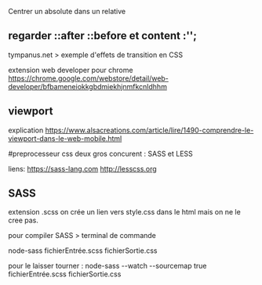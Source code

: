 Centrer un absolute dans un relative

## regarder ::after ::before et content :'';

tympanus.net > exemple d'effets de transition en CSS

extension web developer pour chrome
https://chrome.google.com/webstore/detail/web-developer/bfbameneiokkgbdmiekhjnmfkcnldhhm

## viewport

explication
https://www.alsacreations.com/article/lire/1490-comprendre-le-viewport-dans-le-web-mobile.html

#preprocesseur css
deux gros concurent : SASS et LESS

liens:
https://sass-lang.com
http://lesscss.org

## SASS

extension .scss
on crée un lien vers style.css dans le html mais on ne le cree pas.

pour compiler SASS > terminal de commande

node-sass fichierEntrée.scss fichierSortie.css

pour le laisser tourner :
node-sass --watch --sourcemap true fichierEntrée.scss fichierSortie.css
